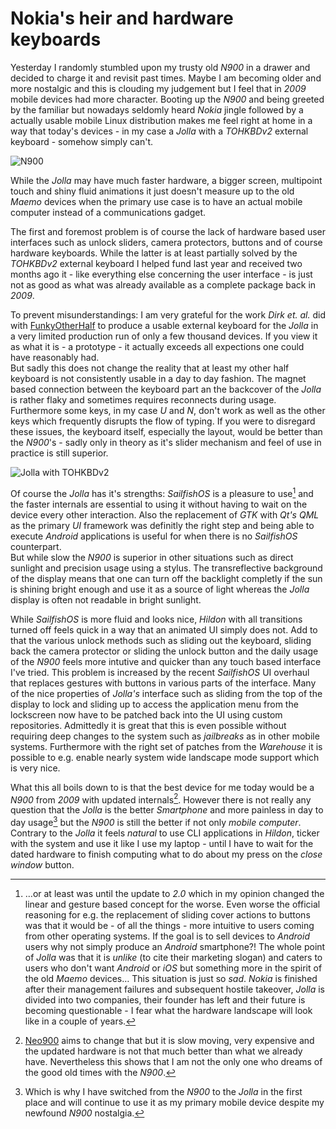 # Nokia's heir and hardware keyboards

Yesterday I randomly stumbled upon my trusty old _N900_ in a drawer and decided to charge it and revisit past times. Maybe I am becoming older and more nostalgic and this is clouding my judgement but I feel that in _2009_ mobile devices had more character. Booting up the _N900_ and being greeted by the familiar but nowadays seldomly heard _Nokia_ jingle followed by a actually usable mobile Linux distribution makes me feel right at home in a way that today's devices - in my case a _Jolla_ with a _TOHKBDv2_ external keyboard - somehow simply can't.

![N900](https://static.kummerlaender.eu/media/n900.png)

While the _Jolla_ may have much faster hardware, a bigger screen, multipoint touch and shiny fluid animations it just doesn't measure up to the old _Maemo_ devices when the primary use case is to have an actual mobile computer instead of a communications gadget.

The first and foremost problem is of course the lack of hardware based user interfaces such as unlock sliders, camera protectors, buttons and of course hardware keyboards. While the latter is at least partially solved by the _TOHKBDv2_ external keyboard I helped fund last year and received two months ago it - like everything else concerning the user interface - is just not as good as what was already available as a complete package back in _2009_.

To prevent misunderstandings: I am very grateful for the work _Dirk et. al._ did with [FunkyOtherHalf] to produce a usable external keyboard for the _Jolla_ in a very limited production run of only a few thousand devices. If you view it as what it is - a prototype - it actually exceeds all expections one could have reasonably had.  
But sadly this does not change the reality that at least my other half keyboard is not consistently usable in a day to day fashion. The magnet based connection between the keyboard part an the backcover of the _Jolla_ is rather flaky and sometimes requires reconnects during usage. Furthermore some keys, in my case _U_ and _N_, don't work as well as the other keys which frequently disrupts the flow of typing. If you were to disregard these issues, the keyboard itself, especially the layout, would be better than the _N900_'s - sadly only in theory as it's slider mechanism and feel of use in practice is still superior.

![Jolla with TOHKBDv2](https://static.kummerlaender.eu/media/jolla.png)

Of course the _Jolla_ has it's strengths: _SailfishOS_ is a pleasure to use[^0] and the faster internals are essential to using it without having to wait on the device every other interaction. Also the replacement of _GTK_ with _Qt's QML_ as the primary _UI_ framework was definitly the right step and being able to execute _Android_ applications is useful for when there is no _SailfishOS_ counterpart.  
But while slow the _N900_ is superior in other situations such as direct sunlight and precision usage using a stylus. The transreflective background of the display means that one can turn off the backlight completly if the sun is shining bright enough and use it as a source of light whereas the _Jolla_ display is often not readable in bright sunlight.

While _SailfishOS_ is more fluid and looks nice, _Hildon_ with all transitions turned off feels quick in a way that an animated UI simply does not. Add to that the various unlock methods such as sliding out the keyboard, sliding back the camera protector or sliding the unlock button and the daily usage of the _N900_ feels more intutive and quicker than any touch based interface I've tried. This problem is increased by the recent _SailfishOS_ UI overhaul that replaces gestures with buttons in various parts of the interface. Many of the nice properties of _Jolla's_ interface such as sliding from the top of the display to lock and sliding up to access the application menu from the lockscreen now have to be patched back into the UI using custom repositories. Admittedly it is great that this is even possible without requiring deep changes to the system such as _jailbreaks_ as in other mobile systems. Furthermore with the right set of patches from the _Warehouse_ it is possible to e.g. enable nearly system wide landscape mode support which is very nice.

What this all boils down to is that the best device for me today would be a _N900_ from _2009_ with updated internals[^1]. However there is not really any question that the _Jolla_ is the better _Smartphone_ and more painless in day to day usage[^2] but the _N900_ is still the better if not only _mobile computer_. Contrary to the _Jolla_ it feels _natural_ to use CLI applications in _Hildon_, ticker with the system and use it like I use my laptop - until I have to wait for the dated hardware to finish computing what to do about my press on the _close window_ button.

[^0]: …or at least was until the update to _2.0_ which in my opinion changed the linear and gesture based concept for the worse. Even worse the official reasoning for e.g. the replacement of sliding cover actions to buttons was that it would be - of all the things - more intuitive to users coming from other operating systems. If the goal is to sell devices to _Android_ users why not simply produce an _Android_ smartphone?! The whole point of _Jolla_ was that it is _unlike_ (to cite their marketing slogan) and caters to users who don't want _Android_ or _iOS_ but something more in the spirit of the old _Maemo_ devices… This situation is just so _sad_. _Nokia_ is finished after their management failures and subsequent hostile takeover, _Jolla_ is divided into two companies, their founder has left and their future is becoming questionable - I fear what the hardware landscape will look like in a couple of years.
[^1]: [Neo900](http://neo900.org/) aims to change that but it is slow moving, very expensive and the updated hardware is not that much better than what we already have. Nevertheless this shows that I am not the only one who dreams of the good old times with the _N900_.
[^2]: Which is why I have switched from the _N900_ to the _Jolla_ in the first place and will continue to use it as my primary mobile device despite my newfound _N900_ nostalgia.

[FunkyOtherHalf]: http://funkyotherhalf.com/
